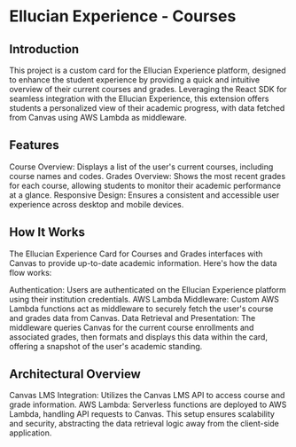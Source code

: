 # Ellucian Experience - Courses
## Introduction
This project is a custom card for the Ellucian Experience platform, designed to enhance the student experience by providing a quick and intuitive overview of their current courses and grades. Leveraging the React SDK for seamless integration with the Ellucian Experience, this extension offers students a personalized view of their academic progress, with data fetched from Canvas using AWS Lambda as middleware.

## Features
Course Overview: Displays a list of the user's current courses, including course names and codes.
Grades Overview: Shows the most recent grades for each course, allowing students to monitor their academic performance at a glance.
Responsive Design: Ensures a consistent and accessible user experience across desktop and mobile devices.

## How It Works
The Ellucian Experience Card for Courses and Grades interfaces with Canvas to provide up-to-date academic information. Here's how the data flow works:

Authentication: Users are authenticated on the Ellucian Experience platform using their institution credentials.
AWS Lambda Middleware: Custom AWS Lambda functions act as middleware to securely fetch the user's course and grades data from Canvas.
Data Retrieval and Presentation: The middleware queries Canvas for the current course enrollments and associated grades, then formats and displays this data within the card, offering a snapshot of the user's academic standing.

## Architectural Overview
Canvas LMS Integration: Utilizes the Canvas LMS API to access course and grade information.
AWS Lambda: Serverless functions are deployed to AWS Lambda, handling API requests to Canvas. This setup ensures scalability and security, abstracting the data retrieval logic away from the client-side application.
